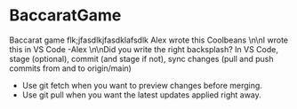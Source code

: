 # BaccaratGame
 Baccarat game
flk;jfasdlkjfasdklafsdlk
Alex wrote this
Coolbeans
\n\nI wrote this in VS Code -Alex
\n\nDid you write the right backsplash?
In VS Code, stage (optional), commit (and stage if not), sync changes (pull and push commits from and to origin/main)


- Use git fetch when you want to preview changes before merging.
- Use git pull when you want the latest updates applied right away.
